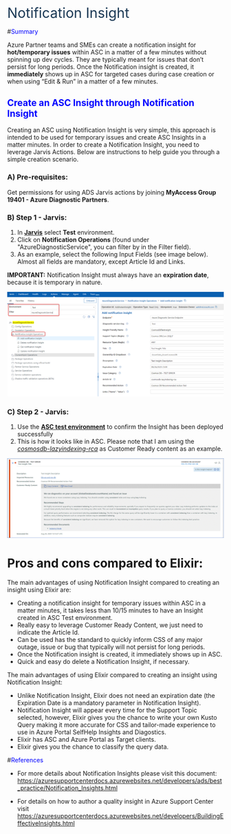 <p style='margin-top:18pt;margin-bottom:7pt;line-height:29pt;font-family:&amp;quot;
font-size:24.0pt;color:#1C3A56'>Notification Insight</p>

#<span style="color:blue">Summary</span>

Azure Partner teams and SMEs can create a notification insight for **hot/temporary issues** within ASC in a matter of a few minutes without spinning up dev cycles. They are typically meant for issues that don’t persist for long periods. Once the Notification insight is created, it **immediately** shows up in ASC for targeted cases during case creation or when using “Edit & Run” in a matter of a few minutes. 

## <span style="color:blue"> Create an ASC Insight through Notification Insight</span>

Creating an ASC using Notification Insight is very simple, this approach is intended to be used for temporary issues and create ASC Insights in a matter minutes. In order to create a Notification Insight, you need to leverage Jarvis Actions. Below are instructions to help guide you through a simple creation scenario.

### A) Pre-requisites:
Get permissions for using ADS Jarvis actions by joining **MyAccess Group 19401 - Azure Diagnostic Partners**.

### B) Step 1 - Jarvis:
1. In [**Jarvis**](https://jarvis-west.dc.ad.msft.net/actions) select **Test** environment.
1. Click on **Notification Operations** (found under "AzureDiagnosticService", you can filter by in the Filter field).
1. As an example, select the following Input Fields (see image below). Almost all fields are mandatory, except Article Id and Links. 

**IMPORTANT:** Notification Insight must always have an **expiration date**, because it is temporary in nature.

![Jarvis image](/.attachments/image-b3ff7efe-9aeb-4461-90fb-46920f736dc8.png)

### C) Step 2 - Jarvis:
1. Use the [**ASC test environment**](https://azuresupportcentertest.azurewebsites.net/caseoverview) to confirm the Insight has been deployed successfully 
1. This is how it looks like in ASC. Please note that I am using the [_cosmosdb-lazyindexing-rca_](https://github.com/Azure/SelfHelpContent/blob/master/articles/microsoft.cosmosdb/cosmosdb-lazyindexing-rca.md) as Customer Ready content as an example.

![ASC test environment image](/.attachments/image-552d4e28-0f72-4214-9c7c-606dbb0c10f3.png)


# Pros and cons compared to Elixir:

The main advantages of using Notification Insight compared to creating an insight using Elixir are:
- Creating a notification insight for temporary issues within ASC in a matter minutes, it takes less than 10/15 minutes to have an Insight created in ASC Test environment.
- Really easy to leverage Customer Ready Content, we just need to indicate the Article Id.
- Can be used has the standard to quickly inform CSS of any major outage, issue or bug that typically will not persist for long periods.
- Once the Notification insight is created, it immediately shows up in ASC.
- Quick and easy do delete a Notification Insight, if necessary.

The main advantages of using Elixir compared to creating an insight using Notification Insight:
- Unlike Notification Insight, Elixir does not need an expiration date (the Expiration Date is a mandatory parameter in Notification Insight).
- Notification Insight will appear every time for the Support Topic selected, however, Elixir gives you the chance to write your own Kusto Query making it more accurate for CSS and tailor-made experience to use in Azure Portal SelfHelp Insights and Diagostics. 
- Elixir has ASC and Azure Portal as Target clients.
- Elixir gives you the chance to classify the query data. 


#<span style="color:blue">References</span>
- For more details about Notification Insights please visit this document:
https://azuresupportcenterdocs.azurewebsites.net/developers/ads/best_practice/Notification_Insights.html
	
- For details on how to author a quality insight in Azure Support Center visit https://azuresupportcenterdocs.azurewebsites.net/developers/BuildingEffectiveInsights.html